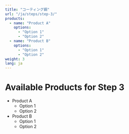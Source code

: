 ```yaml
---
title: "コーティング鋼"
url: "/ja/steps/step-3/"
products:
  - name: "Product A"
    options:
      - "Option 1"
      - "Option 2"
  - name: "Product B"
    options:
      - "Option 1"
      - "Option 2"
weight: 3
lang: ja
---
```


# Available Products for Step 3

- Product A
  - Option 1
  - Option 2
- Product B
  - Option 1
  - Option 2